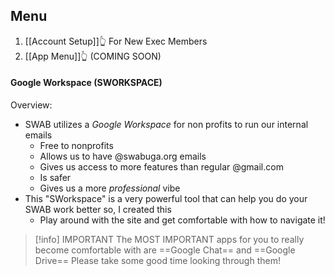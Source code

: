 ## Menu
1. [[Account Setup]]👆 For New Exec Members 
2. [[App Menu]]👆 (COMING SOON)

#### Google Workspace (SWORKSPACE)

Overview:
- SWAB utilizes a *Google Workspace* for non profits to run our internal emails
	- Free to nonprofits
	- Allows us to have @swabuga.org emails
	- Gives us access to more features than regular @gmail.com
	- Is safer
	- Gives us a more *professional* vibe
- This "SWorkspace" is a very powerful tool that can help you do your SWAB work better so, I created this
	- Play around with the site and get comfortable with how to navigate it! 


> [!info] IMPORTANT
> The MOST IMPORTANT apps for you to really become comfortable with are ==Google Chat== and ==Google Drive==
> Please take some good time looking through them!




